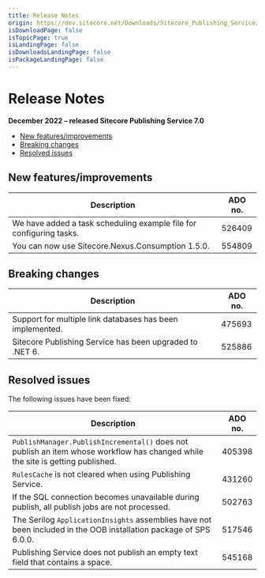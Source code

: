```yaml
---
title: Release Notes
origin: https://dev.sitecore.net/Downloads/Sitecore_Publishing_Service/7x/Sitecore_Publishing_Service_7020/Release_Notes
isDownloadPage: false
isTopicPage: true
isLandingPage: false
isDownloadsLandingPage: false
isPackageLandingPage: false
---
```


# Release Notes

**December 2022 – released Sitecore Publishing Service 7.0**

-   [New features/improvements](#New)
-   [Breaking changes](#Breaking)
-   [Resolved issues](#Resolved)

## New features/improvements

 | Description | ADO no. |
 | --- | --- |
 | ​​We have added a task scheduling example file for configuring tasks. | 526409 |
 | ​​You can now use Sitecore.Nexus.Consumption 1.5.0. | 554809 |

## Breaking changes

 | Description | ADO no. |
 | --- | --- |
 | Support for multiple link databases has been implemented.​​ | 475693 |
 | Sitecore Publishing Service has been upgraded to .NET 6.​​ | 525886 |

## Resolved issues

The following issues have been fixed:

 | Description | ADO no. |
 | --- | --- |
 | ​​`PublishManager.PublishIncremental()` does not publish an item whose workflow has changed while the site is getting published. | 405398 |
 | ​​`RulesCache` is not cleared when using Publishing Service. | 431260 |
 | If the SQL connection becomes unavailable during publish, all publish jobs are not processed.​​ | 502763 |
 | The Serilog `ApplicationInsights` assemblies have not been included in the OOB installation package of SPS 6.0.0.​​ | 517546 |
 | ​Publishing Service does not publish an empty text field that contains a space.​​ | 545168 |